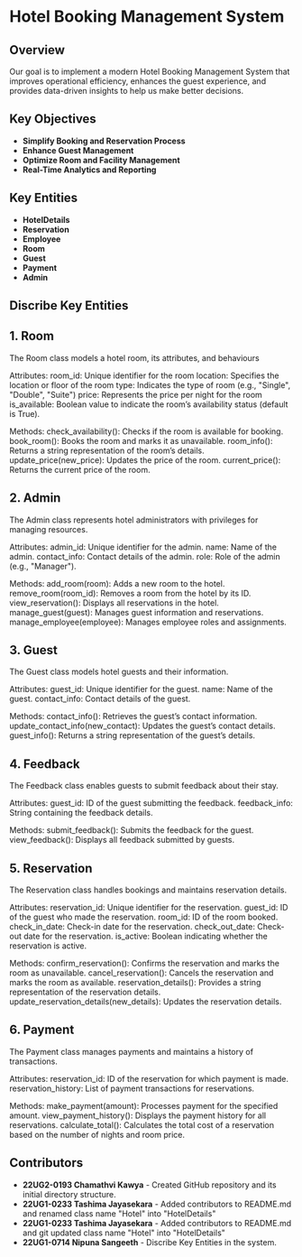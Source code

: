 # Hotel Booking Management System

## Overview

Our goal is to implement a modern Hotel Booking Management System that improves operational efficiency, enhances the guest experience, and provides data-driven insights to help us make better decisions.

## Key Objectives

- **Simplify Booking and Reservation Process**
- **Enhance Guest Management**
- **Optimize Room and Facility Management**
- **Real-Time Analytics and Reporting**

## Key Entities

- **HotelDetails**
- **Reservation**
- **Employee**
- **Room**
- **Guest**
- **Payment**
- **Admin**

## Discribe Key Entities

## 1. Room

The Room class models a hotel room, its attributes, and behaviours

Attributes:
room_id: Unique identifier for the room
location: Specifies the location or floor of the room
type: Indicates the type of room (e.g., "Single", "Double", "Suite")
price: Represents the price per night for the room
is_available: Boolean value to indicate the room’s availability status (default is True).

Methods:
check_availability(): Checks if the room is available for booking.
book_room(): Books the room and marks it as unavailable.
room_info(): Returns a string representation of the room’s details.
update_price(new_price): Updates the price of the room.
current_price(): Returns the current price of the room.

## 2. Admin

The Admin class represents hotel administrators with privileges for managing resources.

Attributes:
admin_id: Unique identifier for the admin.
name: Name of the admin.
contact_info: Contact details of the admin.
role: Role of the admin (e.g., "Manager").

Methods:
add_room(room): Adds a new room to the hotel.
remove_room(room_id): Removes a room from the hotel by its ID.
view_reservation(): Displays all reservations in the hotel.
manage_guest(guest): Manages guest information and reservations.
manage_employee(employee): Manages employee roles and assignments.

## 3. Guest

The Guest class models hotel guests and their information.

Attributes:
guest_id: Unique identifier for the guest.
name: Name of the guest.
contact_info: Contact details of the guest.

Methods:
contact_info(): Retrieves the guest’s contact information.
update_contact_info(new_contact): Updates the guest’s contact details.
guest_info(): Returns a string representation of the guest’s details.

## 4. Feedback

The Feedback class enables guests to submit feedback about their stay.

Attributes:
guest_id: ID of the guest submitting the feedback.
feedback_info: String containing the feedback details.

Methods:
submit_feedback(): Submits the feedback for the guest.
view_feedback(): Displays all feedback submitted by guests.

## 5. Reservation

The Reservation class handles bookings and maintains reservation details.

Attributes:
reservation_id: Unique identifier for the reservation.
guest_id: ID of the guest who made the reservation.
room_id: ID of the room booked.
check_in_date: Check-in date for the reservation.
check_out_date: Check-out date for the reservation.
is_active: Boolean indicating whether the reservation is active.

Methods:
confirm_reservation(): Confirms the reservation and marks the room as unavailable.
cancel_reservation(): Cancels the reservation and marks the room as available.
reservation_details(): Provides a string representation of the reservation details.
update_reservation_details(new_details): Updates the reservation details.

## 6. Payment

The Payment class manages payments and maintains a history of transactions.

Attributes:
reservation_id: ID of the reservation for which payment is made.
reservation_history: List of payment transactions for reservations.

Methods:
make_payment(amount): Processes payment for the specified amount.
view_payment_history(): Displays the payment history for all reservations.
calculate_total(): Calculates the total cost of a reservation based on the number of nights and room price.

## Contributors

- **22UG2-0193 Chamathvi Kawya** - Created GitHub repository and its initial directory structure.
- **22UG1-0233 Tashima Jayasekara** - Added contributors to README.md and renamed class name "Hotel" into "HotelDetails"
- **22UG1-0233 Tashima Jayasekara** - Added contributors to README.md and git updated class name "Hotel" into "HotelDetails"
- **22UG1-0714 Nipuna Sangeeth** - Discribe Key Entities in the system.



